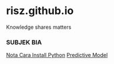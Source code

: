 # risz.github.io
Knowledge shares matters

### SUBJEK BIA
[Nota Cara Install Python](./001.md)
[Predictive Model](./002.md)
